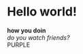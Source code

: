 <h1>Hello world!</h1>
<b>how you doin</b> <br>
<i> do you watch friends?</i>
<div color="purple"> PURPLE </div>
